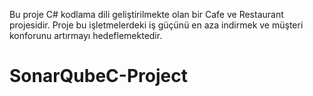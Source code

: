 Bu proje C# kodlama dili geliştirilmekte olan bir Cafe ve Restaurant projesidir.
Proje bu işletmelerdeki iş güçünü en aza indirmek ve müşteri konforunu artırmayı hedeflemektedir.
# SonarQubeC-Project
